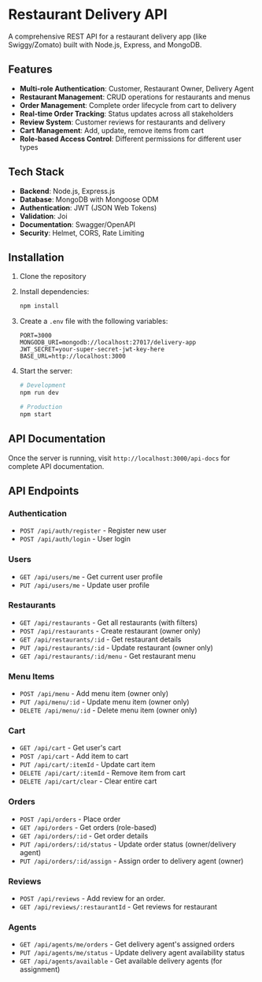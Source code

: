 # Restaurant Delivery API

A comprehensive REST API for a restaurant delivery app (like Swiggy/Zomato) built with Node.js, Express, and MongoDB.

## Features

- **Multi-role Authentication**: Customer, Restaurant Owner, Delivery Agent
- **Restaurant Management**: CRUD operations for restaurants and menus
- **Order Management**: Complete order lifecycle from cart to delivery
- **Real-time Order Tracking**: Status updates across all stakeholders
- **Review System**: Customer reviews for restaurants and delivery
- **Cart Management**: Add, update, remove items from cart
- **Role-based Access Control**: Different permissions for different user types

## Tech Stack

- **Backend**: Node.js, Express.js
- **Database**: MongoDB with Mongoose ODM
- **Authentication**: JWT (JSON Web Tokens)
- **Validation**: Joi
- **Documentation**: Swagger/OpenAPI
- **Security**: Helmet, CORS, Rate Limiting

## Installation

1. Clone the repository
2. Install dependencies:
   ```bash
   npm install
   ```

3. Create a `.env` file with the following variables:
   ```
   PORT=3000
   MONGODB_URI=mongodb://localhost:27017/delivery-app
   JWT_SECRET=your-super-secret-jwt-key-here
   BASE_URL=http://localhost:3000
   ```

4. Start the server:
   ```bash
   # Development
   npm run dev
   
   # Production
   npm start
   ```

## API Documentation

Once the server is running, visit `http://localhost:3000/api-docs` for complete API documentation.

## API Endpoints

### Authentication
- `POST /api/auth/register` - Register new user
- `POST /api/auth/login` - User login

### Users
- `GET /api/users/me` - Get current user profile
- `PUT /api/users/me` - Update user profile

### Restaurants
- `GET /api/restaurants` - Get all restaurants (with filters)
- `POST /api/restaurants` - Create restaurant (owner only)
- `GET /api/restaurants/:id` - Get restaurant details
- `PUT /api/restaurants/:id` - Update restaurant (owner only)
- `GET /api/restaurants/:id/menu` - Get restaurant menu

### Menu Items
- `POST /api/menu` - Add menu item (owner only)
- `PUT /api/menu/:id` - Update menu item (owner only)
- `DELETE /api/menu/:id` - Delete menu item (owner only)

### Cart
- `GET /api/cart` - Get user's cart
- `POST /api/cart` - Add item to cart
- `PUT /api/cart/:itemId` - Update cart item
- `DELETE /api/cart/:itemId` - Remove item from cart
- `DELETE /api/cart/clear` - Clear entire cart

### Orders
- `POST /api/orders` - Place order
- `GET /api/orders` - Get orders (role-based)
- `GET /api/orders/:id` - Get order details
- `PUT /api/orders/:id/status` - Update order status (owner/delivery agent)
- `PUT /api/orders/:id/assign` - Assign order to delivery agent (owner)

### Reviews
- `POST /api/reviews` - Add review for an order.
- `GET /api/reviews/:restaurantId` - Get reviews for restaurant

### Agents
- `GET /api/agents/me/orders` - Get delivery agent's assigned orders
- `PUT /api/agents/me/status` - Update delivery agent availability status
- `GET /api/agents/available` - Get available delivery agents (for assignment)

